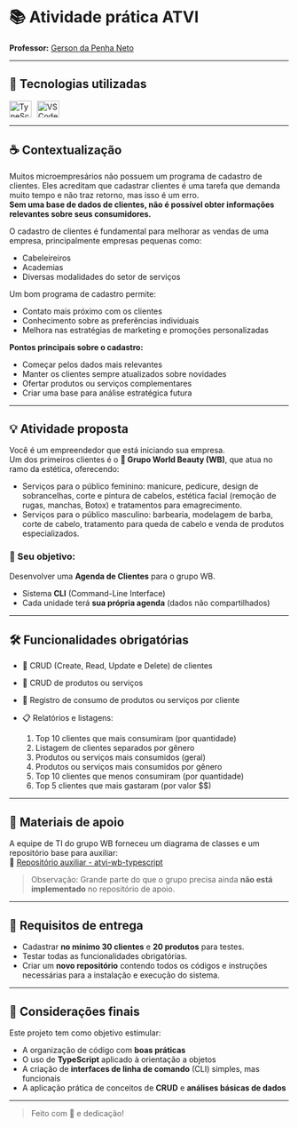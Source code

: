 # 📚 Atividade prática ATVI  
**Professor:** [Gerson da Penha Neto](https://github.com/gerson-pn)

---

## 🚀 Tecnologias utilizadas
<div style="display: flex; gap: 10px;">
  <img align="center" alt="TypeScript" height="30" width="40" src="https://cdn.jsdelivr.net/gh/devicons/devicon@latest/icons/typescript/typescript-original.svg"/>
  <img align="center" alt="VSCode" height="30" width="40" src="https://cdn.jsdelivr.net/gh/devicons/devicon@latest/icons/vscode/vscode-original.svg" />
</div>

---

## ☕ Contextualização
Muitos microempresários não possuem um programa de cadastro de clientes. Eles acreditam que cadastrar clientes é uma tarefa que demanda muito tempo e não traz retorno, mas isso é um erro.  
**Sem uma base de dados de clientes, não é possível obter informações relevantes sobre seus consumidores.**

O cadastro de clientes é fundamental para melhorar as vendas de uma empresa, principalmente empresas pequenas como:
- Cabeleireiros
- Academias
- Diversas modalidades do setor de serviços

Um bom programa de cadastro permite:
- Contato mais próximo com os clientes
- Conhecimento sobre as preferências individuais
- Melhora nas estratégias de marketing e promoções personalizadas

**Pontos principais sobre o cadastro:**
- Começar pelos dados mais relevantes
- Manter os clientes sempre atualizados sobre novidades
- Ofertar produtos ou serviços complementares
- Criar uma base para análise estratégica futura

---

## 💡 Atividade proposta
Você é um empreendedor que está iniciando sua empresa.  
Um dos primeiros clientes é o **💄 Grupo World Beauty (WB)**, que atua no ramo da estética, oferecendo:
- Serviços para o público feminino: manicure, pedicure, design de sobrancelhas, corte e pintura de cabelos, estética facial (remoção de rugas, manchas, Botox) e tratamentos para emagrecimento.
- Serviços para o público masculino: barbearia, modelagem de barba, corte de cabelo, tratamento para queda de cabelo e venda de produtos especializados.

### 🎯 Seu objetivo:
Desenvolver uma **Agenda de Clientes** para o grupo WB.

- Sistema **CLI** (Command-Line Interface)
- Cada unidade terá **sua própria agenda** (dados não compartilhados)

---

## 🛠️ Funcionalidades obrigatórias
- 📄 CRUD (Create, Read, Update e Delete) de clientes
- 📄 CRUD de produtos ou serviços
- 🛒 Registro de consumo de produtos ou serviços por cliente
- 📋 Relatórios e listagens:

  1. Top 10 clientes que mais consumiram (por quantidade)
  2. Listagem de clientes separados por gênero
  3. Produtos ou serviços mais consumidos (geral)
  4. Produtos ou serviços mais consumidos por gênero
  5. Top 10 clientes que menos consumiram (por quantidade)
  6. Top 5 clientes que mais gastaram (por valor $$)

---

## 🧩 Materiais de apoio
A equipe de TI do grupo WB forneceu um diagrama de classes e um repositório base para auxiliar:  
🔗 [Repositório auxiliar - atvi-wb-typescript](https://github.com/gerson-pn/atvi-wb-typescript)

> Observação: Grande parte do que o grupo precisa ainda **não está implementado** no repositório de apoio.

---

## 📝 Requisitos de entrega
- Cadastrar **no mínimo 30 clientes** e **20 produtos** para testes.
- Testar todas as funcionalidades obrigatórias.
- Criar um **novo repositório** contendo todos os códigos e instruções necessárias para a instalação e execução do sistema.

---

## 🏁 Considerações finais
Este projeto tem como objetivo estimular:
- A organização de código com **boas práticas**
- O uso de **TypeScript** aplicado à orientação a objetos
- A criação de **interfaces de linha de comando** (CLI) simples, mas funcionais
- A aplicação prática de conceitos de **CRUD** e **análises básicas de dados**

---
> Feito com 💙 e dedicação!
